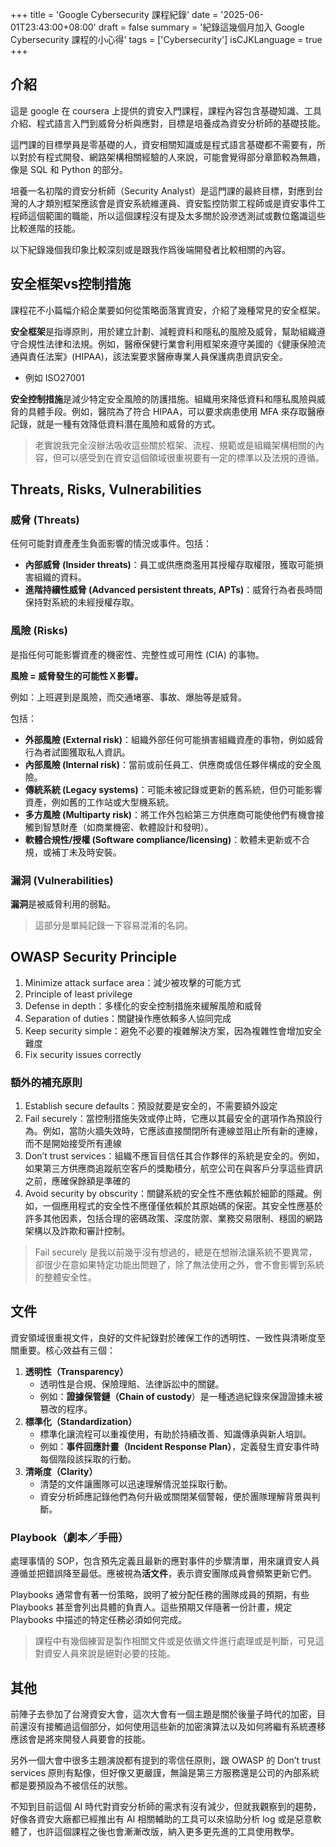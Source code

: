 +++
title = 'Google Cybersecurity 課程紀錄'
date = '2025-06-01T23:43:00+08:00'
draft = false
summary = '紀錄這幾個月加入 Google Cybersecurity 課程的小心得'
tags = ['Cybersecurity']
isCJKLanguage = true
+++
## 介紹

這是 google 在 coursera 上提供的資安入門課程，課程內容包含基礎知識、工具介紹、程式語言入門到威脅分析與應對，目標是培養成為資安分析師的基礎技能。

這門課的目標學員是零基礎的人，資安相關知識或是程式語言基礎都不需要有，所以對於有程式開發、網路架構相關經驗的人來說，可能會覺得部分章節較為無趣，像是 SQL 和 Python 的部分。

培養一名初階的資安分析師（Security Analyst）是這門課的最終目標，對應到台灣的人才類別框架應該會是資安系統維運員、資安監控防禦工程師或是資安事件工程師這個範圍的職能，所以這個課程沒有提及太多關於設滲透測試或數位鑑識這些比較進階的技能。

以下紀錄幾個我印象比較深刻或是跟我作爲後端開發者比較相關的內容。

## 安全框架vs控制措施

課程花不小篇幅介紹企業要如何從策略面落實資安，介紹了幾種常見的安全框架。

**安全框架**是指導原則，用於建立計劃、減輕資料和隱私的風險及威脅，幫助組織遵守合規性法律和法規。例如，醫療保健行業會利用框架來遵守美國的《健康保險流通與責任法案》(HIPAA)，該法案要求醫療專業人員保護病患資訊安全。

- 例如 ISO27001

**安全控制措施**是減少特定安全風險的防護措施。組織用來降低資料和隱私風險與威脅的具體手段。例如，醫院為了符合 HIPAA，可以要求病患使用 MFA 來存取醫療記錄，就是一種有效降低資料潛在風險和威脅的方式。

> 老實說我完全沒辦法吸收這些關於框架、流程、規範或是組織架構相關的內容，但可以感受到在資安這個領域很重視要有一定的標準以及法規的遵循。

## Threats, Risks, Vulnerabilities

### 威脅 (Threats)

任何可能對資產產生負面影響的情況或事件。包括：

- **內部威脅 (Insider threats)**：員工或供應商濫用其授權存取權限，獲取可能損害組織的資料。
- **進階持續性威脅 (Advanced persistent threats, APTs)**：威脅行為者長時間保持對系統的未經授權存取。

### 風險 (Risks)

是指任何可能影響資產的機密性、完整性或可用性 (CIA) 的事物。

**風險 = 威脅發生的可能性Ｘ影響。**

例如：上班遲到是風險，而交通堵塞、事故、爆胎等是威脅。

包括：

- **外部風險 (External risk)**：組織外部任何可能損害組織資產的事物，例如威脅行為者試圖獲取私人資訊。
- **內部風險 (Internal risk)**：當前或前任員工、供應商或信任夥伴構成的安全風險。
- **傳統系統 (Legacy systems)**：可能未被記錄或更新的舊系統，但仍可能影響資產，例如舊的工作站或大型機系統。
- **多方風險 (Multiparty risk)**：將工作外包給第三方供應商可能使他們有機會接觸到智慧財產（如商業機密、軟體設計和發明）。
- **軟體合規性/授權 (Software compliance/licensing)**：軟體未更新或不合規，或補丁未及時安裝。

### 漏洞 (Vulnerabilities)

**漏洞**是被威脅利用的弱點。

> 這部分是單純記錄一下容易混淆的名詞。

## OWASP Security Principle

1. Minimize attack surface area：減少被攻擊的可能方式
2. Principle of least privilege
3. Defense in depth：多樣化的安全控制措施來緩解風險和威脅
4. Separation of duties：關鍵操作應依賴多人協同完成
5. Keep security simple：避免不必要的複雜解決方案，因為複雜性會增加安全難度
6. Fix security issues correctly

### 額外的補充原則

1. Establish secure defaults：預設就要是安全的，不需要額外設定
2. Fail securely：當控制措施失效或停止時，它應以其最安全的選項作為預設行為。例如，當防火牆失效時，它應該直接關閉所有連線並阻止所有新的連線，而不是開始接受所有連線
3. Don’t trust services：組織不應盲目信任其合作夥伴的系統是安全的。例如，如果第三方供應商追蹤航空客戶的獎勵積分，航空公司在與客戶分享這些資訊之前，應確保餘額是準確的
4. Avoid security by obscurity：關鍵系統的安全性不應依賴於細節的隱藏。例如，一個應用程式的安全性不應僅僅依賴於其原始碼的保密。其安全性應基於許多其他因素，包括合理的密碼政策、深度防禦、業務交易限制、穩固的網路架構以及詐欺和審計控制。

> Fail securely 是我以前幾乎沒有想過的，總是在想辦法讓系統不要異常，卻很少在意如果特定功能出問題了，除了無法使用之外，會不會影響到系統的整體安全性。

## **文件**

資安領域很重視文件，良好的文件紀錄對於確保工作的透明性、一致性與清晰度至關重要。核心效益有三個：

1. **透明性（Transparency）**
    - 透明性是合規、保險理賠、法律訴訟中的關鍵。
    - 例如：**證據保管鏈（Chain of custody**）是一種透過紀錄來保證證據未被篡改的程序。
2. **標準化（Standardization）**
    - 標準化讓流程可以重複使用，有助於持續改善、知識傳承與新人培訓。
    - 例如：**事件回應計畫（Incident Response Plan）**，定義發生資安事件時每個階段該採取的行動。
3. **清晰度（Clarity）**
    - 清楚的文件讓團隊可以迅速理解情況並採取行動。
    - 資安分析師應記錄他們為何升級或關閉某個警報，便於團隊理解背景與判斷。

### Playbook（劇本／手冊）

處理事情的 SOP，包含預先定義且最新的應對事件的步驟清單，用來讓資安人員遵循並把錯誤降至最低。應被視為**活文件**，表示資安團隊成員會頻繁更新它們。

Playbooks 通常會有著一份策略，說明了被分配任務的團隊成員的預期，有些 Playbooks 甚至會列出具體的負責人。這些預期又伴隨著一份計畫，規定 Playbooks 中描述的特定任務必須如何完成。
 
> 課程中有幾個練習是製作相關文件或是依循文件進行處理或是判斷，可見這對資安人員來說是絕對必要的技能。

## 其他

前陣子去參加了台灣資安大會，這次大會有一個主題是關於後量子時代的加密，目前還沒有接觸過這個部分，如何使用這些新的加密演算法以及如何將繼有系統遷移應該會是將來開發人員要會的技能。

另外一個大會中很多主題演說都有提到的零信任原則，跟 OWASP 的 Don’t trust services 原則有點像，但好像又更嚴謹，無論是第三方服務還是公司的內部系統都是要預設為不被信任的狀態。

不知到目前這個 AI 時代對資安分析師的需求有沒有減少，但就我觀察到的趨勢，好像各資安大廠都已經推出有 AI 相關輔助的工具可以來協助分析 log 或是惡意軟體了，也許這個課程之後也會漸漸改版，納入更多更先進的工具使用教學。